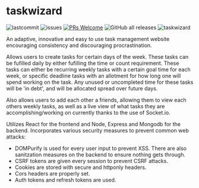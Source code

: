 # taskwizard
![lastcommit](https://img.shields.io/github/last-commit/eding888/taskwizard/main)
![issues](https://img.shields.io/github/issues/eding888/taskwizard)
[![PRs Welcome](https://img.shields.io/badge/PRs-welcome-brightgreen.svg?style=flat-square)](https://makeapullrequest.com)
![GitHub all releases](https://img.shields.io/github/downloads/eding888/taskwizard/total)
![taskwizard](https://i.ibb.co/5F9p1T9/logo-no-background.png)


An adaptive, innovative and easy to use task management website encouraging consistency and discouraging procrastination.

Allows users to create tasks for certain days of the week. These tasks can be fufilled daily by either fufilling the time or count requirement. These tasks can either be recurring weekly tasks with a certain goal time for each week, or specific deadline tasks with an allotment for how long one will spend working on the task. Any unused or uncompleted time for these tasks will be 'in debt', and will be allocated spread over future days.

Also allows users to add each other a friends, allowing them to view each others weekly tasks, as well as a live view of what tasks they are accomplishing/working on currently thanks to the use of Socket.io.

Utilizes React for the frontend and Node, Express and Mongodb for the backend.
Incorporates various security measures to prevent common web attacks:
 - DOMPurify is used for every user input to prevent XSS. There are also sanitzation measures on the backend to ensure nothing gets through.
 - CSRF tokens are given every session to prevent CSRF attacks.
 - Cookies are stored with secure and httponly headers.
 - Cors headers are properly set.
 - Auth tokens and refresh tokens are used.
